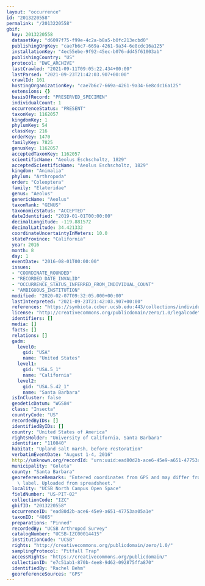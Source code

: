 ```yaml
---
layout: "occurrence"
id: "2013220558"
permalink: "/2013220558"
gbif:
  key: 2013220558
  datasetKey: "d6097f75-f99e-4c2a-b8a5-b0fc213ecbd0"
  publishingOrgKey: "cae7b6c7-669a-4261-9a34-6e8cdc16a125"
  installationKey: "4ec55ebe-9f92-45ec-b076-dd45f61003ab"
  publishingCountry: "US"
  protocol: "DWC_ARCHIVE"
  lastCrawled: "2021-09-11T09:05:22.434+00:00"
  lastParsed: "2021-09-23T21:42:03.907+00:00"
  crawlId: 161
  hostingOrganizationKey: "cae7b6c7-669a-4261-9a34-6e8cdc16a125"
  extensions: {}
  basisOfRecord: "PRESERVED_SPECIMEN"
  individualCount: 1
  occurrenceStatus: "PRESENT"
  taxonKey: 1162057
  kingdomKey: 1
  phylumKey: 54
  classKey: 216
  orderKey: 1470
  familyKey: 7825
  genusKey: 1162057
  acceptedTaxonKey: 1162057
  scientificName: "Aeolus Eschscholtz, 1829"
  acceptedScientificName: "Aeolus Eschscholtz, 1829"
  kingdom: "Animalia"
  phylum: "Arthropoda"
  order: "Coleoptera"
  family: "Elateridae"
  genus: "Aeolus"
  genericName: "Aeolus"
  taxonRank: "GENUS"
  taxonomicStatus: "ACCEPTED"
  dateIdentified: "2019-01-01T00:00:00"
  decimalLongitude: -119.881572
  decimalLatitude: 34.421332
  coordinateUncertaintyInMeters: 10.0
  stateProvince: "California"
  year: 2016
  month: 8
  day: 1
  eventDate: "2016-08-01T00:00:00"
  issues:
  - "COORDINATE_ROUNDED"
  - "RECORDED_DATE_INVALID"
  - "OCCURRENCE_STATUS_INFERRED_FROM_INDIVIDUAL_COUNT"
  - "AMBIGUOUS_INSTITUTION"
  modified: "2020-02-07T09:32:05.000+00:00"
  lastInterpreted: "2021-09-23T21:42:03.907+00:00"
  references: "https://symbiota.ccber.ucsb.edu:443/collections/individual/index.php?occid=110840"
  license: "http://creativecommons.org/publicdomain/zero/1.0/legalcode"
  identifiers: []
  media: []
  facts: []
  relations: []
  gadm:
    level0:
      gid: "USA"
      name: "United States"
    level1:
      gid: "USA.5_1"
      name: "California"
    level2:
      gid: "USA.5.42_1"
      name: "Santa Barbara"
  isInCluster: false
  geodeticDatum: "WGS84"
  class: "Insecta"
  countryCode: "US"
  recordedByIDs: []
  identifiedByIDs: []
  country: "United States of America"
  rightsHolder: "University of California, Santa Barbara"
  identifier: "110840"
  habitat: "Upland salt marsh, before restoration"
  verbatimEventDate: "August 1-4, 2016"
  http://unknown.org/recordId: "urn:uuid:ead80d2b-ace6-45e9-a651-47753aa05a1e"
  municipality: "Goleta"
  county: "Santa Barbara"
  georeferenceRemarks: "Entered coordinates from GPS and may differ from what is on\
    \ label. Uploaded from spreadsheet."
  locality: "UCSB North Campus Open Space"
  fieldNumber: "US-PIT-02"
  collectionCode: "IZC"
  gbifID: "2013220558"
  occurrenceID: "ead80d2b-ace6-45e9-a651-47753aa05a1e"
  taxonID: "4865"
  preparations: "Pinned"
  recordedBy: "UCSB Arthropod Survey"
  catalogNumber: "UCSB-IZC00014415"
  institutionCode: "UCSB"
  rights: "http://creativecommons.org/publicdomain/zero/1.0/"
  samplingProtocol: "Pitfall Trap"
  accessRights: "https://creativecommons.org/publicdomain/"
  collectionID: "e7c51ab1-870b-4ee8-9d62-092875ffa870"
  identifiedBy: "Rachel Behm"
  georeferenceSources: "GPS"
---
```

